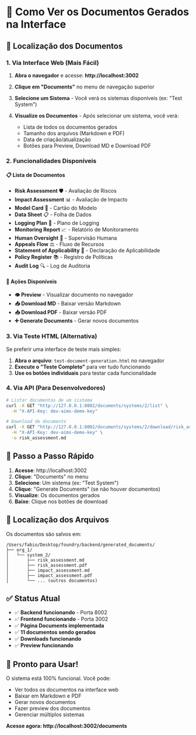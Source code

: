 # 📄 Como Ver os Documentos Gerados na Interface

## 🎯 **Localização dos Documentos**

### **1. Via Interface Web (Mais Fácil)**

1. **Abra o navegador** e acesse: **http://localhost:3002**

2. **Clique em "Documents"** no menu de navegação superior

3. **Selecione um Sistema** - Você verá os sistemas disponíveis (ex: "Test System")

4. **Visualize os Documentos** - Após selecionar um sistema, você verá:
   - Lista de todos os documentos gerados
   - Tamanho dos arquivos (Markdown e PDF)
   - Data de criação/atualização
   - Botões para Preview, Download MD e Download PDF

### **2. Funcionalidades Disponíveis**

#### **📋 Lista de Documentos**
- **Risk Assessment** 🛡️ - Avaliação de Riscos
- **Impact Assessment** 📊 - Avaliação de Impacto  
- **Model Card** 🤖 - Cartão do Modelo
- **Data Sheet** 📋 - Folha de Dados
- **Logging Plan** 📝 - Plano de Logging
- **Monitoring Report** 📈 - Relatório de Monitoramento
- **Human Oversight** 👥 - Supervisão Humana
- **Appeals Flow** ⚖️ - Fluxo de Recursos
- **Statement of Applicability** 📄 - Declaração de Aplicabilidade
- **Policy Register** 📚 - Registro de Políticas
- **Audit Log** 🔍 - Log de Auditoria

#### **🔧 Ações Disponíveis**
- **👁️ Preview** - Visualizar documento no navegador
- **📥 Download MD** - Baixar versão Markdown
- **📥 Download PDF** - Baixar versão PDF
- **➕ Generate Documents** - Gerar novos documentos

### **3. Via Teste HTML (Alternativa)**

Se preferir uma interface de teste mais simples:

1. **Abra o arquivo**: `test-document-generation.html` no navegador
2. **Execute o "Teste Completo"** para ver tudo funcionando
3. **Use os botões individuais** para testar cada funcionalidade

### **4. Via API (Para Desenvolvedores)**

```bash
# Listar documentos de um sistema
curl -X GET "http://127.0.0.1:8002/documents/systems/2/list" \
  -H "X-API-Key: dev-aims-demo-key"

# Download de documento
curl -X GET "http://127.0.0.1:8002/documents/systems/2/download/risk_assessment?format=markdown" \
  -H "X-API-Key: dev-aims-demo-key" \
  -o risk_assessment.md
```

## 🚀 **Passo a Passo Rápido**

1. **Acesse**: http://localhost:3002
2. **Clique**: "Documents" no menu
3. **Selecione**: Um sistema (ex: "Test System")
4. **Clique**: "Generate Documents" (se não houver documentos)
5. **Visualize**: Os documentos gerados
6. **Baixe**: Clique nos botões de download

## 📁 **Localização dos Arquivos**

Os documentos são salvos em:
```
/Users/fabio/Desktop/foundry/backend/generated_documents/
├── org_1/
│   └── system_2/
│       ├── risk_assessment.md
│       ├── risk_assessment.pdf
│       ├── impact_assessment.md
│       ├── impact_assessment.pdf
│       └── ... (outros documentos)
```

## ✅ **Status Atual**

- ✅ **Backend funcionando** - Porta 8002
- ✅ **Frontend funcionando** - Porta 3002  
- ✅ **Página Documents implementada**
- ✅ **11 documentos sendo gerados**
- ✅ **Downloads funcionando**
- ✅ **Preview funcionando**

## 🎉 **Pronto para Usar!**

O sistema está 100% funcional. Você pode:
- Ver todos os documentos na interface web
- Baixar em Markdown e PDF
- Gerar novos documentos
- Fazer preview dos documentos
- Gerenciar múltiplos sistemas

**Acesse agora: http://localhost:3002/documents**
